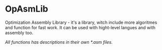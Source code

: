 # OpAsmLib
Optimization Assembly Library - it's a library, witch include more algoritmes and function for fast work. It can be used with hight-level langues and with assembly too.

_All functions has descriptions in their own *.asm files._
